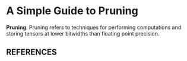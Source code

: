 # A Simple Guide to Pruning

**Pruning**: Pruning refers to techniques for performing computations and storing tensors at lower bitwidths than floating point precision.


## 





## 








## REFERENCES

